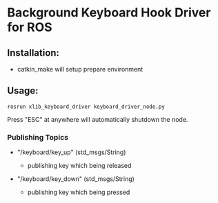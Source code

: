# Background Keyboard Hook Driver for ROS

## Installation:
   - catkin_make will setup prepare environment 

## Usage: 

`rosrun xlib_keyboard_driver keyboard_driver_node.py`

Press "ESC" at anywhere will automatically shutdown the node.

### Publishing Topics

- "/keyboard/key_up" (std_msgs/String)
    - publishing key which being released

- "/keyboard/key_down" (std_msgs/String)
    - publishing key which being pressed
